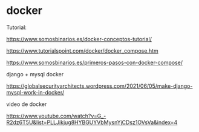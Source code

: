 # docker
Tutorial:

https://www.somosbinarios.es/docker-conceptos-tutorial/

https://www.tutorialspoint.com/docker/docker_compose.htm

https://www.somosbinarios.es/primeros-pasos-con-docker-compose/

django + mysql docker

https://globalsecurityarchitects.wordpress.com/2021/06/05/make-django-mysql-work-in-docker/

video de docker

https://www.youtube.com/watch?v=G_-R2dz6T5U&list=PLLJikjug8HYBGUYVbMysnYjCDsz1OVsVa&index=4
